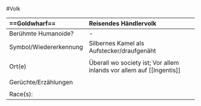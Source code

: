 #Volk

| **==Goldwharf==**      | Reisendes Händlervolk                                                         |
| :--------------------- | :---------------------------------------------------------------------------- |
| Berühmte Humanoide?    | -                                                                             |
| Symbol/Wiedererkennung | Silbernes Kamel als Aufstecker/draufgenäht                                    |
|                        |                                                                               |
| Ort(e)                 | Überall wo society ist; Vor allem inlands vor allem auf [[Ingentis]] |
|                        |                                                                               |
| Gerüchte/Erzählungen   |                                                                               |
|                        |                                                                               |
| Race(s):               |                                                                               |
